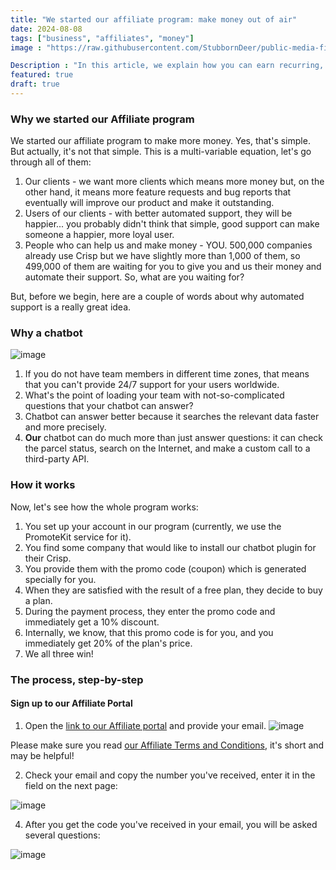 ```yaml
---
title: "We started our affiliate program: make money out of air"
date: 2024-08-08
tags: ["business", "affiliates", "money"]
image : "https://raw.githubusercontent.com/StubbornDeer/public-media-files/07878a2b4de8cceab9890eeef147e3719f4b4807/media/michael-money.png"

Description : "In this article, we explain how you can earn recurring, passive income every month"
featured: true
draft: true
---
```


### Why we started our Affiliate program
We started our affiliate program to make more money. Yes, that's simple. But actually, it's not that simple. This is a multi-variable equation, let's go through all of them:

1. Our clients - we want more clients which means more money but, on the other hand, it means more feature requests and bug reports that eventually will improve our product and make it outstanding.
2. Users of our clients - with better automated support, they will be happier... you probably didn't think that simple, good support can make someone a happier, more loyal user.
3. People who can help us and make money - YOU. 500,000 companies already use Crisp but we have slightly more than 1,000 of them, so 499,000 of them are waiting for you to give you and us their money and automate their support. So, what are you waiting for?

But, before we begin, here are a couple of words about why automated support is a really great idea.

### Why a chatbot

![image](https://github.com/user-attachments/assets/9320418e-d395-4ed7-b497-cb1cc1685b0f)

1. If you do not have team members in different time zones, that means that you can't provide 24/7 support for your users worldwide.
2. What's the point of loading your team with not-so-complicated questions that your chatbot can answer?
3. Chatbot can answer better because it searches the relevant data faster and more precisely.
4. **Our** chatbot can do much more than just answer questions: it can check the parcel status, search on the Internet, and make a custom call to a third-party API.


### How it works
Now, let's see how the whole program works:

1. You set up your account in our program (currently, we use the PromoteKit service for it).
2. You find some company that would like to install our chatbot plugin for their Crisp.
3. You provide them with the promo code (coupon) which is generated specially for you.
4. When they are satisfied with the result of a free plan, they decide to buy a plan.
5. During the payment process, they enter the promo code and immediately get a 10% discount.
6. Internally, we know, that this promo code is for you, and you immediately get 20% of the plan's price.
7. We all three win!



### The process, step-by-step

#### Sign up to our Affiliate Portal
1. Open the [link to our Affiliate portal](https://affiliates.enumhq.com/) and provide your email.
   ![image](https://github.com/user-attachments/assets/3e043d15-e1bc-437a-947e-8b4519a03fad)

<note> Please make sure you read [our Affiliate Terms and Conditions](https://www.enumhq.com/affiliate-terms), it's short and may be helpful!
</note>
   
2. Check your email and copy the number you've received, enter it in the field on the next page:

![image](https://github.com/user-attachments/assets/494f03a4-63a2-47f1-b950-ebbf95ff140d)

   
4. After you get the code you've received in your email, you will be asked several questions:

![image](https://github.com/user-attachments/assets/13d91368-7ea0-422f-b02c-ca6798f4ca03)

